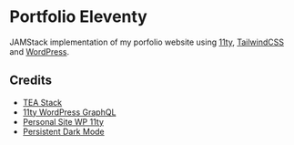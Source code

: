 # Portfolio Eleventy

JAMStack implementation of my porfolio website using [11ty](https://www.11ty.dev/), [TailwindCSS](https://tailwindcss.com/) and [WordPress](https://wordpress.org/).

## Credits

- [TEA Stack](https://github.com/mattwaler/tea-stack/)
- [11ty WordPress GraphQL](https://github.com/most-useful/11ty-wordpress-graphql)
- [Personal Site WP 11ty](https://github.com/larryhudson/personal-site-wp-11ty)
- [Persistent Dark Mode](https://www.mikehealy.com.au/light-dark-mode-switch-with-tailwind-alpine/)
